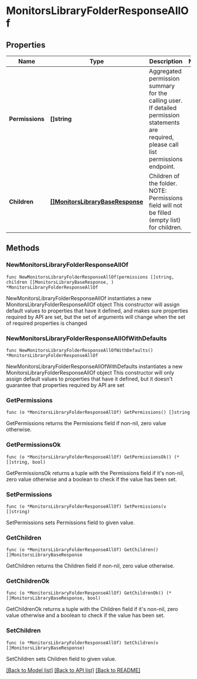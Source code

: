 # MonitorsLibraryFolderResponseAllOf

## Properties

Name | Type | Description | Notes
------------ | ------------- | ------------- | -------------
**Permissions** | **[]string** | Aggregated permission summary for the calling user. If detailed permission statements are required, please call list permissions endpoint. | 
**Children** | [**[]MonitorsLibraryBaseResponse**](MonitorsLibraryBaseResponse.md) | Children of the folder. NOTE: Permissions field will not be filled (empty list) for children. | 

## Methods

### NewMonitorsLibraryFolderResponseAllOf

`func NewMonitorsLibraryFolderResponseAllOf(permissions []string, children []MonitorsLibraryBaseResponse, ) *MonitorsLibraryFolderResponseAllOf`

NewMonitorsLibraryFolderResponseAllOf instantiates a new MonitorsLibraryFolderResponseAllOf object
This constructor will assign default values to properties that have it defined,
and makes sure properties required by API are set, but the set of arguments
will change when the set of required properties is changed

### NewMonitorsLibraryFolderResponseAllOfWithDefaults

`func NewMonitorsLibraryFolderResponseAllOfWithDefaults() *MonitorsLibraryFolderResponseAllOf`

NewMonitorsLibraryFolderResponseAllOfWithDefaults instantiates a new MonitorsLibraryFolderResponseAllOf object
This constructor will only assign default values to properties that have it defined,
but it doesn't guarantee that properties required by API are set

### GetPermissions

`func (o *MonitorsLibraryFolderResponseAllOf) GetPermissions() []string`

GetPermissions returns the Permissions field if non-nil, zero value otherwise.

### GetPermissionsOk

`func (o *MonitorsLibraryFolderResponseAllOf) GetPermissionsOk() (*[]string, bool)`

GetPermissionsOk returns a tuple with the Permissions field if it's non-nil, zero value otherwise
and a boolean to check if the value has been set.

### SetPermissions

`func (o *MonitorsLibraryFolderResponseAllOf) SetPermissions(v []string)`

SetPermissions sets Permissions field to given value.


### GetChildren

`func (o *MonitorsLibraryFolderResponseAllOf) GetChildren() []MonitorsLibraryBaseResponse`

GetChildren returns the Children field if non-nil, zero value otherwise.

### GetChildrenOk

`func (o *MonitorsLibraryFolderResponseAllOf) GetChildrenOk() (*[]MonitorsLibraryBaseResponse, bool)`

GetChildrenOk returns a tuple with the Children field if it's non-nil, zero value otherwise
and a boolean to check if the value has been set.

### SetChildren

`func (o *MonitorsLibraryFolderResponseAllOf) SetChildren(v []MonitorsLibraryBaseResponse)`

SetChildren sets Children field to given value.



[[Back to Model list]](../README.md#documentation-for-models) [[Back to API list]](../README.md#documentation-for-api-endpoints) [[Back to README]](../README.md)


